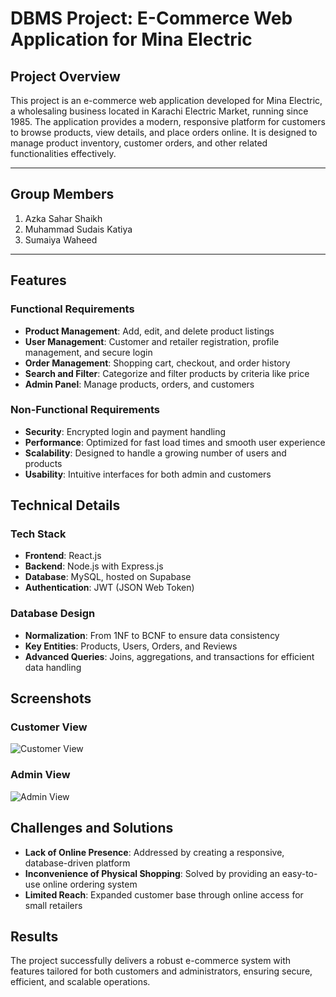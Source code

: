 # DBMS Project: E-Commerce Web Application for Mina Electric

## Project Overview

This project is an e-commerce web application developed for Mina Electric, a wholesaling business located in Karachi Electric Market, running since 1985. The application provides a modern, responsive platform for customers to browse products, view details, and place orders online. It is designed to manage product inventory, customer orders, and other related functionalities effectively.  

---
## Group Members

1. Azka Sahar Shaikh  
2. Muhammad Sudais Katiya  
3. Sumaiya Waheed

---
## Features

### Functional Requirements
- **Product Management**: Add, edit, and delete product listings
- **User Management**: Customer and retailer registration, profile management, and secure login
- **Order Management**: Shopping cart, checkout, and order history
- **Search and Filter**: Categorize and filter products by criteria like price
- **Admin Panel**: Manage products, orders, and customers

### Non-Functional Requirements
- **Security**: Encrypted login and payment handling
- **Performance**: Optimized for fast load times and smooth user experience
- **Scalability**: Designed to handle a growing number of users and products
- **Usability**: Intuitive interfaces for both admin and customers

## Technical Details

### Tech Stack
- **Frontend**: React.js
- **Backend**: Node.js with Express.js
- **Database**: MySQL, hosted on Supabase
- **Authentication**: JWT (JSON Web Token)

### Database Design
- **Normalization**: From 1NF to BCNF to ensure data consistency
- **Key Entities**: Products, Users, Orders, and Reviews
- **Advanced Queries**: Joins, aggregations, and transactions for efficient data handling

## Screenshots

### Customer View
![Customer View](screenshots/customer-view.png)

### Admin View
![Admin View](screenshots/admin-view.png)

## Challenges and Solutions

- **Lack of Online Presence**: Addressed by creating a responsive, database-driven platform
- **Inconvenience of Physical Shopping**: Solved by providing an easy-to-use online ordering system
- **Limited Reach**: Expanded customer base through online access for small retailers

## Results

The project successfully delivers a robust e-commerce system with features tailored for both customers and administrators, ensuring secure, efficient, and scalable operations.
